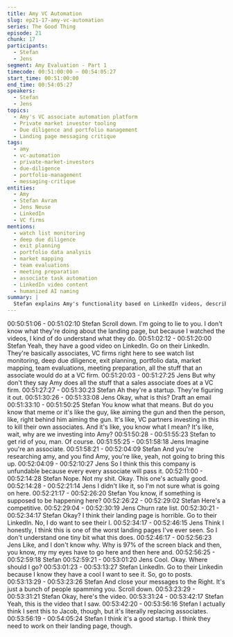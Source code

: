 ```yaml
---
title: Amy VC Automation
slug: ep21-17-amy-vc-automation
series: The Good Thing
episode: 21
chunk: 17
participants:
  - Stefan
  - Jens
segment: Amy Evaluation - Part 1
timecode: 00:51:00:00 – 00:54:05:27
start_time: 00:51:00:00
end_time: 00:54:05:27
speakers:
  - Stefan
  - Jens
topics:
  - Amy's VC associate automation platform
  - Private market investor tooling
  - Due diligence and portfolio management
  - Landing page messaging critique
tags:
  - amy
  - vc-automation
  - private-market-investors
  - due-diligence
  - portfolio-management
  - messaging-critique
entities:
  - Amy
  - Stefan Avram
  - Jens Neuse
  - LinkedIn
  - VC firms
mentions:
  - watch list monitoring
  - deep due diligence
  - exit planning
  - portfolio data analysis
  - market mapping
  - team evaluations
  - meeting preparation
  - associate task automation
  - LinkedIn video content
  - humanized AI naming
summary: |
  Stefan explains Amy's functionality based on LinkedIn videos, describing how it automates VC associate tasks including due diligence, portfolio management, and market mapping. Jens questions the unclear landing page messaging, suggesting they should explicitly state "Amy does all the stuff that a sales associate does at a VC firm." They discuss the humanization strategy of giving the AI agent a personal name.
---
```


00:50:51:06 - 00:51:02:10
Stefan
Scroll down. I'm going to lie to you. I don't know what they're doing about the landing page, but
because I watched the videos, I kind of do understand what they do.
00:51:02:12 - 00:51:20:00
Stefan
Yeah, they have a good video on LinkedIn. Go on their LinkedIn. They're basically associates,
VC firms right here to see watch list monitoring, deep due diligence, exit planning, portfolio data,
market mapping, team evaluations, meeting preparation, all the stuff that an associate would do
at a VC firm.
00:51:20:03 - 00:51:27:25
Jens
But why don't they say Amy does all the stuff that a sales associate does at a VC firm.
00:51:27:27 - 00:51:30:23
Stefan
Ah they're a startup. They're figuring it out.
00:51:30:26 - 00:51:33:08
Jens
Okay, what is this? Draft an email
00:51:33:10 - 00:51:50:25
Stefan
You know what that means. But do you know that meme or it's like the guy, like aiming the gun
and then the person, like, right behind him aiming the gun. It's like, VC partners investing in this
to kill their own associates. And it's like, you know what I mean? It's like, wait, why are we
investing into Amy?
00:51:50:28 - 00:51:55:23
Stefan
to get rid of you, man. Of course.
00:51:55:25 - 00:51:58:18
Jens
Imagine you're an associate.
00:51:58:21 - 00:52:04:09
Stefan
And you're researching amy, and you find Amy, you're like, yeah, not going to bring this up.
00:52:04:09 - 00:52:10:27
Jens
So I think this this company is unfundable because every every associate will pass it.
00:52:11:00 - 00:52:14:28
Stefan
Nope. Not my shit. Okay. This one's actually good.
00:52:14:28 - 00:52:21:14
Jens
I didn't like it, so I'm not sure what is going on here.
00:52:21:17 - 00:52:26:20
Stefan
You know, if something is supposed to be happening here?
00:52:26:22 - 00:52:29:02
Stefan
Here's a competitive.
00:52:29:04 - 00:52:30:19
Jens
Churn rate list.
00:52:30:21 - 00:52:34:17
Stefan
Okay? I think their landing page is horrible. Go to their LinkedIn. No, I do want to see their I.
00:52:34:17 - 00:52:46:15
Jens
Think I honestly, I think this is one of the worst landing pages I've ever seen. So I don't
understand one tiny bit what this does.
00:52:46:17 - 00:52:56:23
Jens
Like, and I don't know why. Why is 97% of the screen black and then, you know, my my eyes
have to go here and then here and.
00:52:56:25 - 00:52:59:18
Stefan
00:52:59:21 - 00:53:01:20
Jens
Cool. Okay. Where should I go?
00:53:01:23 - 00:53:13:27
Stefan
LinkedIn. Go to their Linkedin because I know they have a cool I want to see it. So, go to posts.
00:53:13:29 - 00:53:23:26
Stefan
And close your messages to the Right. It's just a bunch of people spamming you. Scroll down.
00:53:23:29 - 00:53:31:21
Stefan
Okay, here's the video.
00:53:31:24 - 00:53:42:17
Stefan
Yeah, this is the video that I saw.
00:53:42:20 - 00:53:56:16
Stefan
I actually think I sent this to Jacob, though, but it's literally replacing associates.
00:53:56:19 - 00:54:05:24
Stefan
I think it's a good startup. I think they need to work on their landing page, though.
